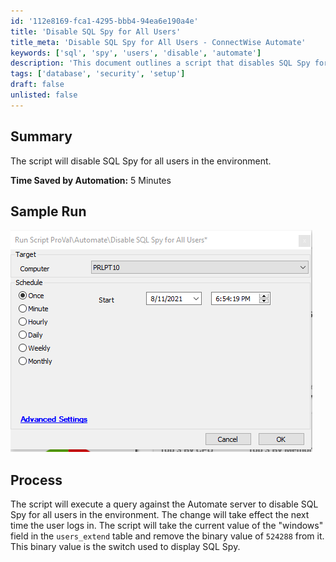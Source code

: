 ```yaml
---
id: '112e8169-fca1-4295-bbb4-94ea6e190a4e'
title: 'Disable SQL Spy for All Users'
title_meta: 'Disable SQL Spy for All Users - ConnectWise Automate'
keywords: ['sql', 'spy', 'users', 'disable', 'automate']
description: 'This document outlines a script that disables SQL Spy for all users in a ConnectWise Automate environment. It executes a query against the Automate server to modify user settings, ensuring that the change takes effect upon the next user login.'
tags: ['database', 'security', 'setup']
draft: false
unlisted: false
---
```


## Summary

The script will disable SQL Spy for all users in the environment.

**Time Saved by Automation:** 5 Minutes

## Sample Run

![Sample Run](../../../static/img/Disable-SQL-Spy-for-All-Users/image_1.png)

## Process

The script will execute a query against the Automate server to disable SQL Spy for all users in the environment. The change will take effect the next time the user logs in. The script will take the current value of the "windows" field in the `users_extend` table and remove the binary value of `524288` from it. This binary value is the switch used to display SQL Spy.

